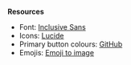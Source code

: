 **Resources**

- Font: [Inclusive Sans](https://fonts.google.com/specimen/Inclusive+Sans)
- Icons: [Lucide](https://lucide.dev/)
- Primary button colours: [GitHub](https://github.com/)
- Emojis: [Emoji to image](https://emoji.aranja.com/)
